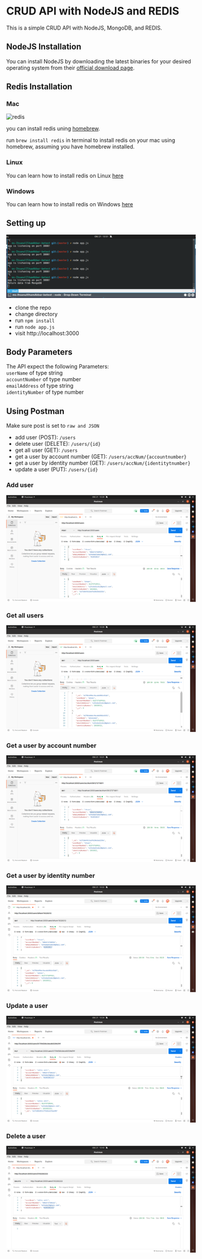 # CRUD API with NodeJS and REDIS
This is a simple CRUD API with NodeJS, MongoDB, and REDIS.

## NodeJS Installation
You can install NodeJS by downloading the latest binaries for your desired operating system from their [official download page](https://nodejs.org/en/download/current/).

## Redis Installation

### Mac
![redis](https://res.cloudinary.com/ichtrojan/image/upload/v1535585936/Screenshot_2018-08-30_at_12.38.41_AM_rvrkp5.png)

you can install redis uning [homebrew](http://brew.sh).

run `brew install redis` in terminal to install redis on your mac using homebrew, assuming you have homebrew installed.

### Linux

You can learn how to install redis on Linux [here](https://community.pivotal.io/s/article/How-to-install-and-use-Redis-on-Linux)

### Windows

You can learn how to install redis on Windows [here](https://redislabs.com/ebook/appendix-a/a-3-installing-on-windows/a-3-2-installing-redis-on-window/)

## Setting up

![npm start](start.png)

* clone the repo
* change directory
* run `npm install`
* run `node app.js`
* visit http://localhost:3000

## Body Parameters
The API expect the following Parameters: </br>
`userName` of type string </br>
`accountNumber` of type number </br>
`emailAddress` of type string </br>
`identityNumber` of type number </br>

## Using Postman
Make sure post is set to `raw and JSON`
* add user (POST): `/users`
* delete user (DELETE): `/users/{id}`
* get all user (GET): `/users`
* get a user by account number (GET): `/users/accNum/{accountnumber}`
* get a user by identity number (GET): `/users/accNum/{identitytnumber}`
* update a user (PUT): `/users/{id}`
### Add user
![add user](add_user.png)
### Get all users
![get all users](get_users.png)
### Get a user by account number
![get a user by account number](get_user_by_accountnumber.png)
### Get a user by identity number
![get a user by identity number](get_user_by_identitynumber.png)
### Update a user
![update a user](edit_user.png)
### Delete a user
![delete a user](delete_user.png)